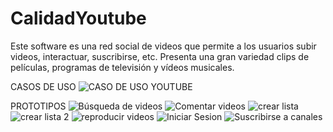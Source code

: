 # CalidadYoutube
Este software es una red social de videos que permite a los usuarios subir videos, interactuar, suscribirse, etc.
Presenta una gran variedad clips de películas, programas de televisión y vídeos musicales.

CASOS DE USO
![CASO DE USO YOUTUBE](https://user-images.githubusercontent.com/83052772/137076841-9b93e329-85a1-434a-b735-7dc7ab23f21c.png)

PROTOTIPOS
![Búsqueda de videos](https://user-images.githubusercontent.com/75955869/137233023-76be0ed1-2a2a-4c7e-9401-1831846ee299.jpeg)
![Comentar videos](https://user-images.githubusercontent.com/75955869/137233035-3f8be320-6384-4793-b7fa-4476664523cc.jpeg)
![crear lista](https://user-images.githubusercontent.com/75955869/137233044-19e6173b-3446-4a7d-960c-f74e4cee029b.jpeg)
![crear lista 2](https://user-images.githubusercontent.com/75955869/137233048-5fd6987d-d127-4a4c-8f5b-b06fd11f260e.jpeg)
![reproducir videos](https://user-images.githubusercontent.com/75955869/137233059-33fbc8c5-2c8b-4ba9-b09d-82d70b267b65.jpeg)
![Iniciar Sesion](https://user-images.githubusercontent.com/92418287/137233106-345789ff-5c17-488e-a259-042f3023a9cc.jpeg)
![Suscribirse a canales](https://user-images.githubusercontent.com/92418287/137233116-ec9056fc-cb2f-477d-a38a-e39e7ab26e87.jpeg)

